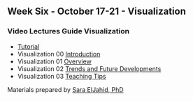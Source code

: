 ## Week Six - October 17-21 - Visualization

### Video Lectures Guide Visualization

* [Tutorial](https://htmlpreview.github.io/?https://github.com/CODATA-RDA-DataScienceSchools/Materials/blob/master/docs/DataAtlanta2022/presentations_week7/DataVizpracticalGuideP.html)
* Visualization 00 [Introduction](https://vimeo.com/614283163)
* Visualization 01 [Overview](https://vimeo.com/614281266)
* Visualization 02 [Trends and Future Developments](https://vimeo.com/614282363)
* Visualization 03 [Teaching Tips](https://vimeo.com/614282601)

                                                      
Materials prepared by [Sara ElJahid, PhD](https://pure.qub.ac.uk/en/persons/sara-el-jadid)
